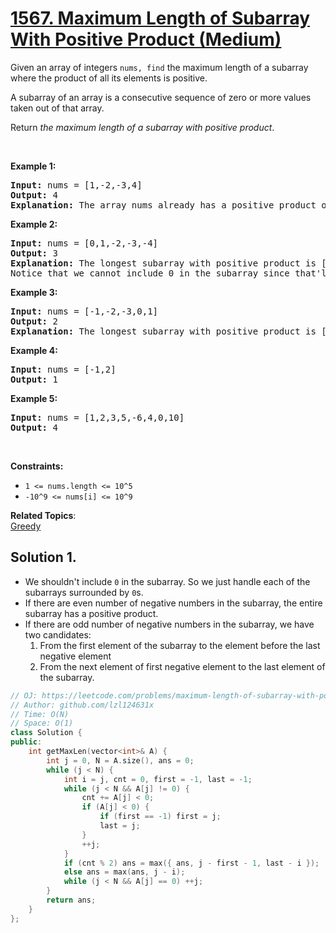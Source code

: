 # [1567. Maximum Length of Subarray With Positive Product (Medium)](https://leetcode.com/problems/maximum-length-of-subarray-with-positive-product/)

<p>Given an array of integers&nbsp;<code>nums, find</code>&nbsp;the maximum length of a subarray where the product of all its elements is positive.</p>

<p>A subarray of an array is a consecutive sequence of zero or more values taken out of that array.</p>

<p>Return&nbsp;<em>the maximum length of a subarray with positive product</em>.</p>

<p>&nbsp;</p>
<p><strong>Example 1:</strong></p>

<pre><strong>Input:</strong> nums = [1,-2,-3,4]
<strong>Output:</strong> 4
<strong>Explanation: </strong>The array nums already has a positive product of 24.
</pre>

<p><strong>Example 2:</strong></p>

<pre><strong>Input:</strong> nums = [0,1,-2,-3,-4]
<strong>Output:</strong> 3
<strong>Explanation: </strong>The longest subarray with positive product is [1,-2,-3] which has a product of 6.
Notice that we cannot include 0 in the subarray since that'll make the product 0 which is not positive.</pre>

<p><strong>Example 3:</strong></p>

<pre><strong>Input:</strong> nums = [-1,-2,-3,0,1]
<strong>Output:</strong> 2
<strong>Explanation: </strong>The longest subarray with positive product is [-1,-2] or [-2,-3].
</pre>

<p><strong>Example 4:</strong></p>

<pre><strong>Input:</strong> nums = [-1,2]
<strong>Output:</strong> 1
</pre>

<p><strong>Example 5:</strong></p>

<pre><strong>Input:</strong> nums = [1,2,3,5,-6,4,0,10]
<strong>Output:</strong> 4
</pre>

<p>&nbsp;</p>
<p><strong>Constraints:</strong></p>

<ul>
	<li><code>1 &lt;= nums.length &lt;= 10^5</code></li>
	<li><code>-10^9 &lt;= nums[i]&nbsp;&lt;= 10^9</code></li>
</ul>


**Related Topics**:  
[Greedy](https://leetcode.com/tag/greedy/)

## Solution 1.

* We shouldn't include `0` in the subarray. So we just handle each of the subarrays surrounded by `0`s.
* If there are even number of negative numbers in the subarray, the entire subarray has a positive product.
* If there are odd number of negative numbers in the subarray, we have two candidates:
    1. From the first element of the subarray to the element before the last negative element
    2. From the next element of first negative element to the last element of the subarray.

```cpp
// OJ: https://leetcode.com/problems/maximum-length-of-subarray-with-positive-product/
// Author: github.com/lzl124631x
// Time: O(N)
// Space: O(1)
class Solution {
public:
    int getMaxLen(vector<int>& A) {
        int j = 0, N = A.size(), ans = 0;
        while (j < N) {
            int i = j, cnt = 0, first = -1, last = -1;
            while (j < N && A[j] != 0) {
                cnt += A[j] < 0;
                if (A[j] < 0) {
                    if (first == -1) first = j;
                    last = j;
                }
                ++j;
            }
            if (cnt % 2) ans = max({ ans, j - first - 1, last - i });
            else ans = max(ans, j - i);
            while (j < N && A[j] == 0) ++j;
        }
        return ans;
    }
};
```